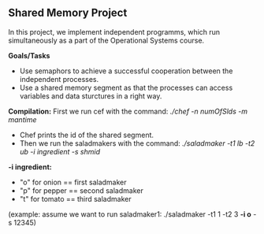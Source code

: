 ## Shared Memory Project

In this project, we implement independent programms, which run simultaneously as a part of the Operational Systems course.

**Goals/Tasks**
- Use semaphors to achieve a successful cooperation between the independent processes.
- Use a shared memory segment as that the processes can access variables and data sturctures in a right way.

**Compilation:** First we run cef with the command: *./chef -n numOfSlds -m mantime*  
- Chef prints the id of the shared segment.  
- Then we run the saladmakers with the command: *./saladmaker -t1 lb -t2 ub -i ingredient -s shmid*  

**-i ingredient:**  
- "o" for onion == first saladmaker  
- "p" for pepper == second saladmaker   
- "t" for tomato == third saladmaker

(example: assume we want to run saladmaker1: ./saladmaker -t1 1 -t2 3 **-i o** -s 12345)

